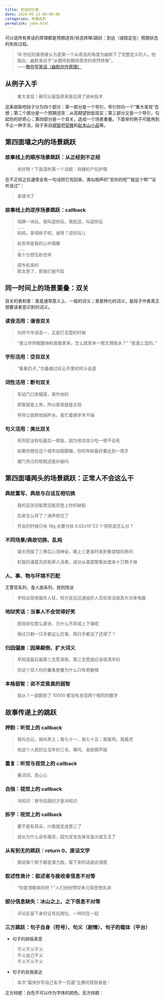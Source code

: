```yaml
---
title: 笑话的分类
date: 2024-05-23 00:00:00
categories: 牢骚系列
permalink: joke.html
---
```


可以说所有笑话的原理都是预期违背/状态转移/跳跃：到达（或稳定在）预期状态的失败过程。

> 18 世纪的康德被认为是第一个从乖讹的角度为幽默下了完整定义的人。他指出，幽默来自于“从期待到期待落空的突然转换”。<br/>
> ——[教你写笑话（幽默创作原理）](https://zhuanlan.zhihu.com/p/44548925)

<!--more-->

## 从例子入手

> 重大发现！碗可以装饭原来是应用了纳米技术

这条弱智吧段子分为四个部分：第一部分是一个导引，导引你向一个“重大发现”去想；第二个部分是一个预期违背：从高期望到低现实；第三部分又是一个导引，勾起你的好奇心；第四部分是一个双关，造成一个场景重叠。下面举的例子可能用到不止一种手法，段子来自[弱智吧官微](https://www.weibo.com/u/7031421269)和[赵本山小品](http://www.zhaobenshan.org/online/)等。

## 第四面墙之内的场景跳跃

### 故事线上的顺序场景跳跃：从正经到不正经

> 坐好啊！下面请听第一个话题：母猪的产后护理

在不正经之后通常会有一句话把它兜回来，类似相声的“去你的吧”“就这个啊”“没听说过”：

> 拿错书了

### 故事线上的逆序场景跳跃：callback

> 咱俩一块玩，我叫逗你玩，我姓逗，叫逗你玩<br/>
> ……<br/>
> 妈妈，拿咱褂子呢。谁呀？逗你玩儿

> 赵忠祥是我的心中偶像<br/>
> ……<br/>
> 我十分想见赵忠祥

> 搭专机来的<br/>
> 那太贵了，那我们报不起

## 同一时间上的场景重叠：双关

双关的表和里：表是通常意义上、一般的词义；里是特化的词义，是段子作者真正想要读者意识到的词义。

### 读音活用：谐音双关

> 刘邦今年读高一，正是打击楚的时候

> “我让你把碳酸钠和盐酸拿来，怎么就拿来一瓶生理盐水？” “我道上混的。”

### 字形活用：空目双关

> “看看扔子。”刘备接过赵云手里的阿斗说道

### 词性活用：断句双关

> 车站门口卖榴莲，臭外地的

> 顾客就是上帝，所以客观就是主观

> 导师让我帮他端杯水，我忙着搞学术不端

### 句义活用：类比双关

> 死刑犯没有吃最后一顿饭，因为他坚信少吃一顿不会死

> 如果你想在这个城市站稳脚跟，你的年龄最好要达到一周岁

> 被门夹过的核桃还能补脑吗

## 第四面墙两头的场景跳跃：正常人不会这么干

### 典故重写、典故与白话互相切换

> 我的这张旧船票还能否登上你的破船

> 后来怎么样了？涛声依旧了

> 开会的时候只有 18g 水要分给 6.02x10^23 个领导该怎么分？

### 不同场景/典故切换、乱炖

> 镇关西挨了三拳后心领神会，晚上三更准时来到鲁提辖的房间

> 机智的诸葛亮将稻草人涂黑，成功从美国警察处借来十万颗子弹

### 人、事、物与环境不匹配

王警官系列、食人族系列、规则怪谈

> 学校出现电锯杀人狂，校方反应迅速组织人员前来没收其大功率电器

### 地狱笑话：当事人不会觉得好笑

> 医院床位那么紧张，为什么不弄成上下铺呢

> 杨过只剩一只手都这么厉害，两只手都没了还得了？

### 归因偏差：因果颠倒、扩大词义

> 早知道最后被第三志愿录取，第三志愿就应该填清华的

> 你这个双人份的薯条套餐为什么只有奇数根

### 本格弱智：说不定是真的弱智

> 我从 1 一直数到了 10000 都没有发现两个相同的数字

## 故事传递上的跳跃

### 押韵：听觉上的 callback

> 我叫白云，我叫黑土；我七十一，我七十五；我属鸡，我属虎

> 他这个人就好比当年的三毛、哪吒、金刚葫芦娃

### 重复：听觉与视觉上的 callback

> 叠词词，恶心心

### 自指：视觉上的 callback

> 冷知识：冒号前面的才是冷知识

### 拆字：视觉上的 callback

> 要不是有耳朵，川普就变成晋三了

> 成长为什么会有痛苦，因为宝宝去掉宝盖头就玉玉了

### 从有到无的跳跃：return 0、废话文学

> 据说每个胖子都是潜力股，瘦下来的话就会很瘦

### 叙述性诡计：叙述者与接收者信息不对等

> “你是清朝来的吧？”人们纷纷赞叹朱元璋思想先进

### 部分信息缺失：冰山之上、之下信息不对等

> 评论区留下身份证号后两位，一样的在一起

### 三方跳跃：句子自身（符号）、句义（剧情）、句子的载体（平台）

- 句子的排版表意

> 不义不义不义<br/>
> 不义自己不义<br/>
> 不义不义不义<br/>

- 句子的自我表达

> 本次“最快抄写自己名字一百遍”比赛的获胜者是：

正方辩题：白色不可以作为字体的颜色。反方辩题：<span style="color:#fff">白色可以作为字体的颜色<span>
